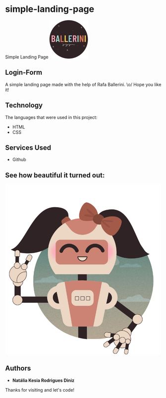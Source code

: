 # simple-landing-page
Simple Landing Page
![Logo of the project](https://github.com/nataliakdiniz/simple-landing-page/blob/master/image/logo.svg)


##  Login-Form
A simple landing page made with the help of Rafa Ballerini. \o/ 
Hope you like it!


## Technology 

The languages that were used in this project:

* HTML
* CSS

## Services Used

* Github


## See how beautiful it turned out:


![Homepage image](https://github.com/nataliakdiniz/simple-landing-page/blob/master/image/avatar.svg)

  ## Authors

  * **Natália Kesia Rodrigues Diniz** 

 Thanks for visiting and let's code!
